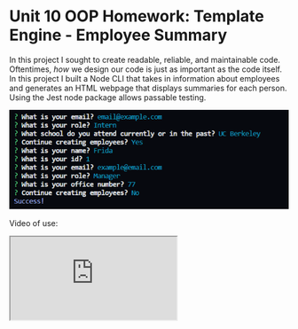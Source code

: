 # Unit 10 OOP Homework: Template Engine - Employee Summary

In this project I sought to create readable, reliable, and maintainable code. Oftentimes, *how* we design our code is just as important as the code itself. In this project I built a Node CLI that takes in information about employees and generates an HTML webpage that displays summaries for each person. Using the Jest node package allows passable testing.


![Screenshot of Inquirer Questions in Console](Assets/screenshots/Console.png)

Video of use:
<iframe src="https://drive.google.com/file/d/1cXwLqkc0tW0-HlYyRfpOANQ8IbKzVcic/preview"</iframe>


## Technologies

Node
Inquirer.js
Jest
Vanilla Javascript
Bootstrap
Font-Awesome
CSS

## User Story

```
As a manager
I want to generate a webpage that displays my team's basic info
so that I have quick access to emails and GitHub profiles

```
### File Structure

```
lib/           // classes and helper code
output/        // rendered output
templates/     // HTML template(s)
test/          // jest tests
  Employee.test.js
  Engineer.test.js
  Intern.test.js
  Manager.test.js
app.js         // Runs the application
```


## Links

Find my repo on github: https://github.com/camRight/employee_summary
